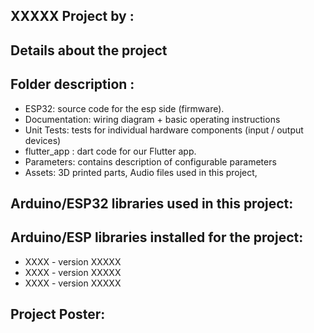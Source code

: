 ## XXXXX Project by :  
  
## Details about the project
 
## Folder description :
* ESP32: source code for the esp side (firmware).
* Documentation: wiring diagram + basic operating instructions
* Unit Tests: tests for individual hardware components (input / output devices)
* flutter_app : dart code for our Flutter app.
* Parameters: contains description of configurable parameters 
* Assets: 3D printed parts, Audio files used in this project, 

## Arduino/ESP32 libraries used in this project:
## Arduino/ESP libraries installed for the project:
* XXXX - version XXXXX
* XXXX - version XXXXX
* XXXX - version XXXXX

## Project Poster:
 
